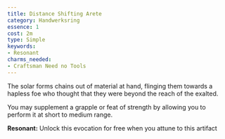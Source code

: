 ```yaml
---
title: Distance Shifting Arete
category: Handwerksring
essence: 1
cost: 2m
type: Simple
keywords:
- Resonant
charms_needed:
- Craftsman Need no Tools
---
```


The solar forms chains out of material at hand, flinging them towards a hapless foe who thought that they were beyond the reach of the exalted.

You may supplement a grapple or feat of strength by allowing you to perform it at short to medium range.

**Resonant:** Unlock this evocation for free when you attune to this artifact
